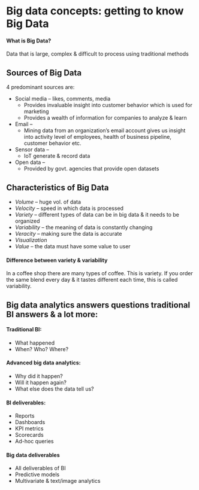 # Big data concepts: getting to know Big Data

#### What is Big Data?
Data that is large, complex & difficult to process using traditional methods

## Sources of Big Data
4 predominant sources are:
- Social media – likes, comments, media
  - Provides invaluable insight into customer behavior which is used for marketing
  - Provides a wealth of information for companies to analyze & learn
- Email – 
  - Mining data from an organization’s email account gives us insight into activity level of employees, health of business pipeline, customer behavior etc.
- Sensor data – 
  - IoT generate & record data
- Open data –
  - Provided by govt. agencies that provide open datasets

## Characteristics of Big Data
- *Volume* – huge vol. of data
- *Velocity* – speed in which data is processed
- *Variety* – different types of data can be in big data & it needs to be organized
- *Variability* – the meaning of data is constantly changing
- *Veracity* – making sure the data is accurate
- *Visualization* 
- *Value* – the data must have some value to user

#### Difference between variety & variability
In a coffee shop there are many types of coffee. This is variety. If you order the same blend every day & it tastes different each time, this is called variability.

## Big data analytics answers questions traditional BI answers & a lot more:
#### Traditional BI:
- What happened
- When? Who? Where?
#### Advanced big data analytics:
- Why did it happen?
- Will it happen again?
- What else does the data tell us?

#### BI deliverables:
- Reports
- Dashboards
- KPI metrics
- Scorecards
- Ad-hoc queries
#### Big data deliverables
- All deliverables of BI
- Predictive models
- Multivariate & text/image analytics
